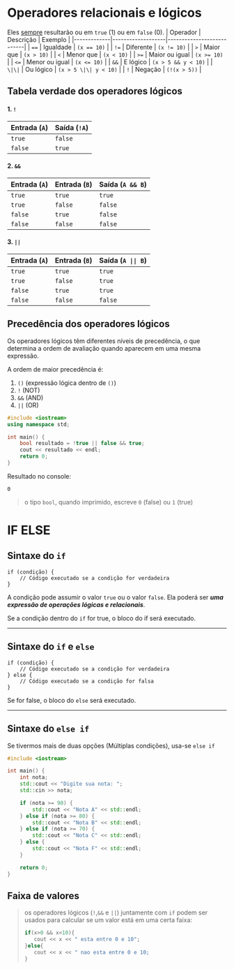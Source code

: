 # Operadores relacionais e lógicos

Eles <ins>sempre</ins> resultarão ou em `true` (1) ou em `false` (0).
| Operador | Descrição       | Exemplo                |
|-------------|-------------------|---------------------------|
| `==`        | Igualdade         | `(x == 10)`            |
| `!=`        | Diferente         | `(x != 10)`            |
| `>`         | Maior que         | `(x > 10)`             |
| `<`         | Menor que         | `(x < 10)`             |
| `>=`        | Maior ou igual    | `(x >= 10)`            |
| `<=`        | Menor ou igual    | `(x <= 10)`            |
| `&&`        | E lógico          | `(x > 5 && y < 10)`    |
| `\|\|`      | Ou lógico         | ``(x > 5 \|\| y < 10)``  |
| `!`         | Negação           | `(!(x > 5))`           |

## Tabela verdade dos operadores lógicos

#### **1. `!`**
| **Entrada (`A`)** | **Saída (`!A`)** |
|-----------------|----------------|
| `true`         | `false`        |
| `false`        | `true`         |

#### **2. `&&`**
| **Entrada (`A`)** | **Entrada (`B`)** | **Saída (`A && B`)** |
|-----------------|-----------------|-----------------|
| `true`         | `true`          | `true`          |
| `true`         | `false`         | `false`         |
| `false`        | `true`          | `false`         |
| `false`        | `false`         | `false`         |

#### **3. `||`**
| **Entrada (`A`)** | **Entrada (`B`)** | **Saída (`A \|\| B`)** |
|-----------------|-----------------|-----------------|
| `true`         | `true`          | `true`          |
| `true`         | `false`         | `true`          |
| `false`        | `true`          | `true`          |
| `false`        | `false`         | `false`         |


## Precedência dos operadores lógicos

Os operadores lógicos têm diferentes níveis de precedência, o que determina a ordem de avaliação quando aparecem em uma mesma expressão.

A ordem de maior precedência é:
1. `()` (expressão lógica dentro de `()`)
2. `!` (NOT)
3. `&&` (AND)
4. `||` (OR)

```cpp
#include <iostream>
using namespace std;

int main() {
    bool resultado = !true || false && true;
    cout << resultado << endl;
    return 0;
}
```
Resultado no console:
```
0
```
> o tipo `bool`, quando imprimido, escreve `0` (false) ou `1` (true)

# IF ELSE

## Sintaxe do `if`

```
if (condição) {
    // Código executado se a condição for verdadeira
}
```
A condição pode assumir o valor `true` ou o valor `false`. Ela poderá ser ***uma expressão de operações lógicas e relacionais***.

Se a condição dentro do `if` for true, o bloco do if será executado.

---

## Sintaxe do `if` e `else`
```
if (condição) {
    // Código executado se a condição for verdadeira
} else {
    // Código executado se a condição for falsa
}
```

Se for false, o bloco do `else` será executado.

---

## Sintaxe do `else if`
Se tivermos mais de duas opções (Múltiplas condições), usa-se `else if`
```cpp
#include <iostream>

int main() {
    int nota;
    std::cout << "Digite sua nota: ";
    std::cin >> nota;

    if (nota >= 90) {
        std::cout << "Nota A" << std::endl;
    } else if (nota >= 80) {
        std::cout << "Nota B" << std::endl;
    } else if (nota >= 70) {
        std::cout << "Nota C" << std::endl;
    } else {
        std::cout << "Nota F" << std::endl;
    }

    return 0;
}
```
## Faixa de valores
> os operadores lógicos (`!`,`&&` e `||`) juntamente com `if` podem ser usados para calcular se um valor está em uma certa faixa:
>```cpp
>if(x>0 && x<10){
>    cout << x << " esta entre 0 e 10";
>}else{
>    cout << x << " nao esta entre 0 e 10; 
>}
>```